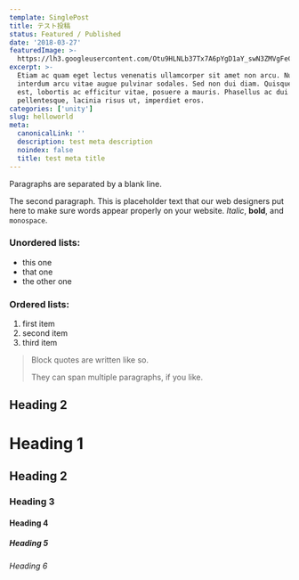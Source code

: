 ```yaml
---
template: SinglePost
title: テスト投稿
status: Featured / Published
date: '2018-03-27'
featuredImage: >-
  https://lh3.googleusercontent.com/Otu9HLNLb37Tx7A6pYgD1aY_swN3ZMVgFeChdG_f0FfpWq9BHS5x6qzkuYzKxqVHGIdYioYxWSVFtfdn_CY_wnCQt0YW9cLNuJZB_OenQm9H09j27BW1zc3lRXCz8s2B95tbR7wO=
excerpt: >-
  Etiam ac quam eget lectus venenatis ullamcorper sit amet non arcu. Nullam
  interdum arcu vitae augue pulvinar sodales. Sed non dui diam. Quisque lectus
  est, lobortis ac efficitur vitae, posuere a mauris. Phasellus ac dui
  pellentesque, lacinia risus ut, imperdiet eros.
categories: ['unity']
slug: helloworld
meta:
  canonicalLink: ''
  description: test meta description
  noindex: false
  title: test meta title
---
```

Paragraphs are separated by a blank line.

The second paragraph. This is placeholder text that our web designers put here to make sure words appear properly on your website. _Italic_, **bold**, and `monospace`.

### Unordered lists:

* this one
* that one
* the other one

### Ordered lists:

1. first item
2. second item
3. third item

> Block quotes are written like so.
>
> They can span multiple paragraphs,
> if you like.

## Heading 2

# Heading 1

## Heading 2

### Heading 3

#### Heading 4

##### Heading 5

###### Heading 6
